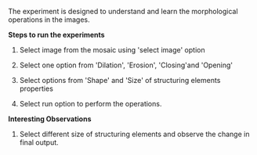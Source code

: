 The experiment is designed to understand and learn the morphological operations in the images.

**Steps to run the experiments**

1. Select image from the mosaic using 'select image' option

2. Select one option from 'Dilation', 'Erosion', 'Closing'and 'Opening'

3. Select options from 'Shape' and 'Size' of structuring elements properties

4. Select run option to perform the operations.

**Interesting Observations**

1. Select different size of structuring elements and observe the change in final output.